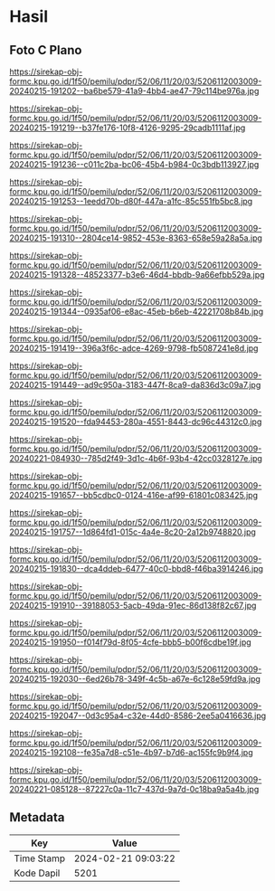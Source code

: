 # Hasil

## Foto C Plano

https://sirekap-obj-formc.kpu.go.id/1f50/pemilu/pdpr/52/06/11/20/03/5206112003009-20240215-191202--ba6be579-41a9-4bb4-ae47-79c114be976a.jpg

https://sirekap-obj-formc.kpu.go.id/1f50/pemilu/pdpr/52/06/11/20/03/5206112003009-20240215-191219--b37fe176-10f8-4126-9295-29cadb1111af.jpg

https://sirekap-obj-formc.kpu.go.id/1f50/pemilu/pdpr/52/06/11/20/03/5206112003009-20240215-191236--c011c2ba-bc06-45b4-b984-0c3bdb113927.jpg

https://sirekap-obj-formc.kpu.go.id/1f50/pemilu/pdpr/52/06/11/20/03/5206112003009-20240215-191253--1eedd70b-d80f-447a-a1fc-85c551fb5bc8.jpg

https://sirekap-obj-formc.kpu.go.id/1f50/pemilu/pdpr/52/06/11/20/03/5206112003009-20240215-191310--2804ce14-9852-453e-8363-658e59a28a5a.jpg

https://sirekap-obj-formc.kpu.go.id/1f50/pemilu/pdpr/52/06/11/20/03/5206112003009-20240215-191328--48523377-b3e6-46d4-bbdb-9a66efbb529a.jpg

https://sirekap-obj-formc.kpu.go.id/1f50/pemilu/pdpr/52/06/11/20/03/5206112003009-20240215-191344--0935af06-e8ac-45eb-b6eb-42221708b84b.jpg

https://sirekap-obj-formc.kpu.go.id/1f50/pemilu/pdpr/52/06/11/20/03/5206112003009-20240215-191419--396a3f6c-adce-4269-9798-fb5087241e8d.jpg

https://sirekap-obj-formc.kpu.go.id/1f50/pemilu/pdpr/52/06/11/20/03/5206112003009-20240215-191449--ad9c950a-3183-447f-8ca9-da836d3c09a7.jpg

https://sirekap-obj-formc.kpu.go.id/1f50/pemilu/pdpr/52/06/11/20/03/5206112003009-20240215-191520--fda94453-280a-4551-8443-dc96c44312c0.jpg

https://sirekap-obj-formc.kpu.go.id/1f50/pemilu/pdpr/52/06/11/20/03/5206112003009-20240221-084930--785d2f49-3d1c-4b6f-93b4-42cc0328127e.jpg

https://sirekap-obj-formc.kpu.go.id/1f50/pemilu/pdpr/52/06/11/20/03/5206112003009-20240215-191657--bb5cdbc0-0124-416e-af99-61801c083425.jpg

https://sirekap-obj-formc.kpu.go.id/1f50/pemilu/pdpr/52/06/11/20/03/5206112003009-20240215-191757--1d864fd1-015c-4a4e-8c20-2a12b9748820.jpg

https://sirekap-obj-formc.kpu.go.id/1f50/pemilu/pdpr/52/06/11/20/03/5206112003009-20240215-191830--dca4ddeb-6477-40c0-bbd8-f46ba3914246.jpg

https://sirekap-obj-formc.kpu.go.id/1f50/pemilu/pdpr/52/06/11/20/03/5206112003009-20240215-191910--39188053-5acb-49da-91ec-86d138f82c67.jpg

https://sirekap-obj-formc.kpu.go.id/1f50/pemilu/pdpr/52/06/11/20/03/5206112003009-20240215-191950--f014f79d-8f05-4cfe-bbb5-b00f6cdbe19f.jpg

https://sirekap-obj-formc.kpu.go.id/1f50/pemilu/pdpr/52/06/11/20/03/5206112003009-20240215-192030--6ed26b78-349f-4c5b-a67e-6c128e59fd9a.jpg

https://sirekap-obj-formc.kpu.go.id/1f50/pemilu/pdpr/52/06/11/20/03/5206112003009-20240215-192047--0d3c95a4-c32e-44d0-8586-2ee5a0416636.jpg

https://sirekap-obj-formc.kpu.go.id/1f50/pemilu/pdpr/52/06/11/20/03/5206112003009-20240215-192108--fe35a7d8-c51e-4b97-b7d6-ac155fc9b9f4.jpg

https://sirekap-obj-formc.kpu.go.id/1f50/pemilu/pdpr/52/06/11/20/03/5206112003009-20240221-085128--87227c0a-11c7-437d-9a7d-0c18ba9a5a4b.jpg


## Metadata

| Key        | Value               |
| ---------- | ------------------- |
| Time Stamp | 2024-02-21 09:03:22 |
| Kode Dapil | 5201                |



